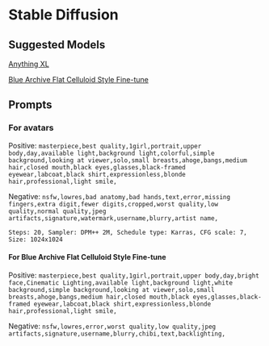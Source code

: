 # Stable Diffusion

## Suggested Models

[Anything XL](https://civitai.com/models/9409/anything-v5-or-anything-diffusion-original)

[Blue Archive Flat Celluloid Style Fine-tune](https://civitai.com/models/212253/baxl-or-blue-archive-flat-celluloid-style-fine-tune-or-kohaku-d-and-animagine-xl-v3)

## Prompts

### For avatars

Positive: `masterpiece,best quality,1girl,portrait,upper body,day,available light,background light,colorful,simple background,looking at viewer,solo,small breasts,ahoge,bangs,medium hair,closed mouth,black eyes,glasses,black-framed eyewear,labcoat,black shirt,expressionless,blonde hair,professional,light smile,`

Negative: `nsfw,lowres,bad anatomy,bad hands,text,error,missing fingers,extra digit,fewer digits,cropped,worst quality,low quality,normal quality,jpeg artifacts,signature,watermark,username,blurry,artist name,`

`Steps: 20, Sampler: DPM++ 2M, Schedule type: Karras, CFG scale: 7, Size: 1024x1024`

#### For Blue Archive Flat Celluloid Style Fine-tune

Positive: `masterpiece,best quality,1girl,portrait,upper body,day,bright face,Cinematic Lighting,available light,background light,white background,simple background,looking at viewer,solo,small breasts,ahoge,bangs,medium hair,closed mouth,black eyes,glasses,black-framed eyewear,labcoat,black shirt,expressionless,blonde hair,professional,light smile,`

Negative: `nsfw,lowres,error,worst quality,low quality,jpeg artifacts,signature,username,blurry,chibi,text,backlighting,`
